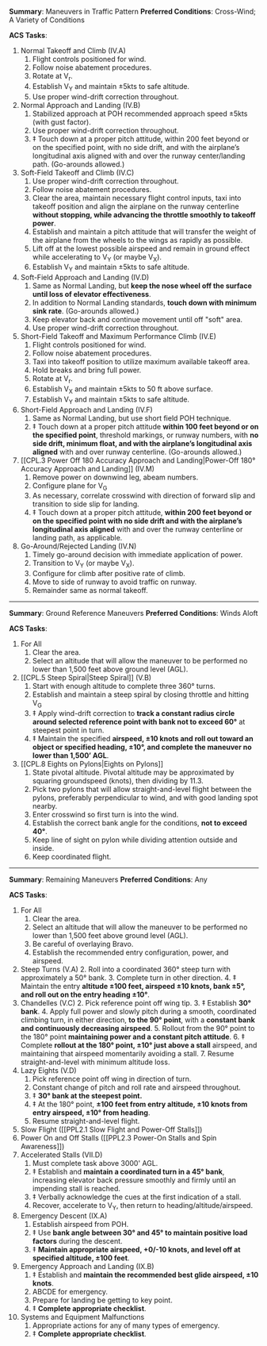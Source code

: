 **Summary**: Maneuvers in Traffic Pattern
**Preferred Conditions**: Cross-Wind; A Variety of Conditions

**ACS Tasks**:
1. Normal Takeoff and Climb (IV.A)
	1. Flight controls positioned for wind.
	2. Follow noise abatement procedures.
	3. Rotate at V<sub>r</sub>.
	4. Establish V<sub>Y</sub> and maintain ±5kts to safe altitude.
	5. Use proper wind-drift correction throughout.
2. Normal Approach and Landing (IV.B)
	1. Stabilized approach at POH recommended approach speed ±5kts (with gust factor).
	2. Use proper wind-drift correction throughout.
	3. ‡ Touch down at a proper pitch attitude, within 200 feet beyond or on the specified point, with no side drift, and with the airplane’s longitudinal axis aligned with and over the runway center/landing path. (Go-arounds allowed.)
3. Soft-Field Takeoff and Climb (IV.C)
	1. Use proper wind-drift correction throughout.
	2. Follow noise abatement procedures.
	3. Clear the area, maintain necessary flight control inputs, taxi into takeoff position and align the airplane on the runway centerline **without stopping, while advancing the throttle smoothly to takeoff power**.
	4. Establish and maintain a pitch attitude that will transfer the weight of the airplane from the wheels to the wings as rapidly as possible.
	5. Lift off at the lowest possible airspeed and remain in ground effect while accelerating to V<sub>Y</sub> (or maybe V<sub>X</sub>).
	6. Establish V<sub>Y</sub> and maintain ±5kts to safe altitude.
4. Soft-Field Approach and Landing (IV.D)
	1. Same as Normal Landing, but **keep the nose wheel off the surface until loss of elevator effectiveness**.
	2. In addition to Normal Landing standards, **touch down with minimum sink rate**. (Go-arounds allowed.)
	3. Keep elevator back and continue movement until off "soft" area.
	4. Use proper wind-drift correction throughout.
5. Short-Field Takeoff and Maximum Performance Climb (IV.E)
	1. Flight controls positioned for wind.
	2. Follow noise abatement procedures.
	3. Taxi into takeoff position to utilize maximum available takeoff area.
	4. Hold breaks and bring full power.
	5. Rotate at V<sub>r</sub>.
	6. Establish V<sub>X</sub> and maintain ±5kts to 50 ft above surface.
	7. Establish V<sub>Y</sub> and maintain ±5kts to safe altitude.
6. Short-Field Approach and Landing (IV.F)
	1. Same as Normal Landing, but use short field POH technique.
	2. ‡ Touch down at a proper pitch attitude **within 100 feet beyond or on the specified point**, threshold markings, or runway numbers, with **no side drift, minimum float, and with the airplane’s longitudinal axis aligned** with and over runway centerline. (Go-arounds allowed.)
7. [[CPL.3 Power Off 180 Accuracy Approach and Landing|Power-Off 180° Accuracy Approach and Landing]] (IV.M)
	1. Remove power on downwind leg, abeam numbers.
	2. Configure plane for V<sub>G</sub>
	3. As necessary, correlate crosswind with direction of forward slip and transition to side slip for landing.
	4. ‡ Touch down at a proper pitch attitude, **within 200 feet beyond or on the specified point with no side drift and with the airplane’s longitudinal axis aligned** with and over the runway centerline or landing path, as applicable.
8. Go-Around/Rejected Landing (IV.N)
	1. Timely go-around decision with immediate application of power.
	2. Transition to V<sub>Y</sub> (or maybe V<sub>X</sub>).
	3. Configure for climb after positive rate of climb.
	4. Move to side of runway to avoid traffic on runway.
	5. Remainder same as normal takeoff.

----

**Summary**: Ground Reference Maneuvers 
**Preferred Conditions**: Winds Aloft

**ACS Tasks**:
1. For All
	1. Clear the area.
	2. Select an altitude that will allow the maneuver to be performed no lower than 1,500 feet above ground level (AGL).
2. [[CPL.5 Steep Spiral|Steep Spiral]] (V.B)
	1. Start with enough altitude to complete three 360° turns.
	2. Establish and maintain a steep spiral by closing throttle and hitting V<sub>G</sub>
	3. ‡ Apply wind-drift correction to **track a constant radius circle around selected reference point with bank not to exceed 60°** at steepest point in turn.
	4. ‡ Maintain the specified **airspeed, ±10 knots and roll out toward an object or specified heading, ±10°, and complete the maneuver no lower than 1,500’ AGL**.
3. [[CPL.8 Eights on Pylons|Eights on Pylons]]
	1. State pivotal altitude. Pivotal altitude may be approximated by squaring groundspeed (knots), then dividing by 11.3.
	2. Pick two pylons that will allow straight-and-level flight between the pylons, preferably perpendicular to wind, and with good landing spot nearby.
	3. Enter crosswind so first turn is into the wind.
	4. Establish the correct bank angle for the conditions, **not to exceed 40°**.
	5. Keep line of sight on pylon while dividing attention outside and inside.
	6. Keep coordinated flight.	

----

**Summary**: Remaining Maneuvers 
**Preferred Conditions**: Any

**ACS Tasks**:
1. For All
	1. Clear the area.
	2. Select an altitude that will allow the maneuver to be performed no lower than 1,500 feet above ground level (AGL).
	3. Be careful of overlaying Bravo.
	4. Establish the recommended entry configuration, power, and airspeed.
2. Steep Turns (V.A)
	2. Roll into a coordinated 360° steep turn with approximately a 50° bank.
	3. Complete turn in other direction.
	4. ‡ Maintain the entry **altitude ±100 feet, airspeed ±10 knots, bank ±5°, and roll out on the entry heading ±10°**.
3. Chandelles (V.C)
	2. Pick reference point off wing tip.
	3. ‡ Establish **30° bank**.
	4. Apply full power and slowly pitch during a smooth, coordinated climbing turn, in either direction, **to the 90° point**, with a **constant bank and continuously decreasing airspeed**.
	5. Rollout from the 90° point to the 180° point **maintaining power and a constant pitch attitude**.
	6. ‡ Complete **rollout at the 180° point, ±10° just above a stall** airspeed, and maintaining that airspeed momentarily avoiding a stall.
	7. Resume straight-and-level with minimum altitude loss.
4. Lazy Eights (V.D)
	1. Pick reference point off wing in direction of turn.
	2. Constant change of pitch and roll rate and airspeed throughout.
	3. ‡ **30° bank at the steepest point.**
	4. ‡ At the 180° point, **±100 feet from entry altitude, ±10 knots from entry airspeed, ±10° from heading**.
	5. Resume straight-and-level flight.
5. Slow Flight ([[PPL2.1 Slow Flight and Power-Off Stalls]])
6. Power On and Off Stalls ([[PPL2.3 Power-On Stalls and Spin Awareness]])
8. Accelerated Stalls (VII.D)
	1. Must complete task above 3000' AGL.
	2. ‡ Establish and **maintain a coordinated turn in a 45° bank**, increasing elevator back pressure smoothly and firmly until an impending stall is reached.
	3. ‡ Verbally acknowledge the cues at the first indication of a stall.
	4. Recover, accelerate to V<sub>Y</sub>, then return to heading/altitude/airspeed.
9. Emergency Descent (IX.A)
	1. Establish airspeed from POH.
	4. ‡ Use **bank angle between 30° and 45° to maintain positive load factors** during the descent.
	5. ‡ **Maintain appropriate airspeed, +0/-10 knots, and level off at specified altitude, ±100 feet**.
10. Emergency Approach and Landing (IX.B)
	1. ‡ Establish and **maintain the recommended best glide airspeed, ±10 knots**.
	3. ABCDE for emergency.
	4. Prepare for landing be getting to key point.
	5. ‡ **Complete appropriate checklist**.
11. Systems and Equipment Malfunctions
	1. Appropriate actions for any of many types of emergency.
	2. ‡ **Complete appropriate checklist**.
